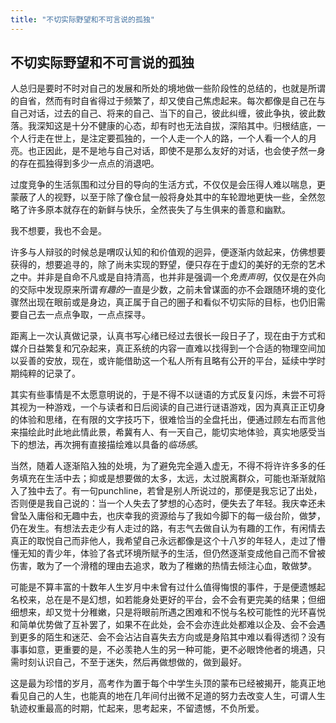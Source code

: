 ```yaml
---
title: "不切实际野望和不可言说的孤独"
---
```

## 不切实际野望和不可言说的孤独

人总归是要时不时对自己的发展和所处的境地做一些阶段性的总结的，也就是所谓的自省，然而有时自省得过于频繁了，却又使自己焦虑起来。每次都像是自己在与自己对话，过去的自己、将来的自己、当下的自己，彼此纠缠，彼此争执，彼此数落。我深知这是十分不健康的心态，却有时也无法自拔，深陷其中。归根结底，一个人行走在世上，是注定要孤独的，一个人走一个人的路，一个人看一个人的月亮。也正因此，是不是地与自己对话，即使不是那么友好的对话，也会使孑然一身的存在孤独得到多少一点点的消退吧。

过度竞争的生活氛围和过分目的导向的生活方式，不仅仅是会压得人难以喘息，更蒙蔽了人的视野，以至于除了像仓鼠一般将身处其中的车轮蹬地更快一些，全然忽略了许多原本就存在的新鲜与快乐，全然丧失了与生俱来的善意和幽默。

我不想要，我也不会是。

许多与人辩驳的时候总是喟叹认知的和价值观的迥异，便逐渐内敛起来，仿佛想要获得的，想要追寻的，除了尚未实现的野望，便只存在于虚幻的美好的无奈的艺术之中。并非是自命不凡或是自持清高，也并非是强调一个*免责声明*，仅仅是在外向的交际中发现原来所谓*有趣的*一直是少数，之前未曾谋面的亦不会跟随环境的变化骤然出现在眼前或是身边，真正属于自己的圈子和看似不切实际的目标，也仍旧需要自己去一点点争取，一点点探寻。

距离上一次认真做记录，认真书写心绪已经过去很长一段日子了，现在由于方式和媒介日益繁复和冗杂起来，真正系统的内容一直难以找得到一个合适的物理空间加以妥善的安放，现在，或许能借助这一个私人所有且略有公开的平台，延续中学时期纯粹的记录了。

其实有些事情是不太愿意明说的，于是不得不以谜语的方式反复闪烁，未尝不可将其视为一种游戏，一个与读者和日后阅读的自己进行谜语游戏，因为真真正正切身的体验和思绪，在有限的文字技巧下，很难恰当的全盘托出，便通过顾左右而言他来描绘此时此地此情此景，希冀有人、有一天自己，能切实地体验，真实地感受当下的想法，再次拥有直接描绘难以具备的*临场感*。

当然，随着人逐渐陷入独的处境，为了避免完全遁入虚无，不得不将许许多多的任务填充在生活中去；抑或是想要做的太多，太远，太过脱离群众，可能也渐渐就陷入了独中去了。有一句punchline，若曾是别人所说过的，那便是我忘记了出处，否则便是我自己说的：当一个人失去了梦想的心态时，便失去了年轻。我庆幸还未曾坠入庸俗和无趣中去，也庆幸我的资源给与了我如今脚下的每一级台阶，做梦，仍在发生。有想法去走少有人走过的路，有志气去做自认为有趣的工作，有闲情去真正的取悦自己而非他人，我希望自己永远都像是这个十八岁的年轻人，走过了懵懂无知的青少年，体验了各式环境所赋予的生活，但仍然逐渐变成他自己而不曾被伤害，敢为了一个滑稽的理由去追求，敢为了稚嫩的热情去倾注心血，敢做梦。

可能是不算丰富的十数年人生岁月中未曾有过什么值得悔恨的事件，于是便遗憾起名校来，总在是不是幻想，如若能身处更好的平台，会不会有更完美的结果；但细细想来，却又觉十分稚嫩，只是将眼前所遇之困难和不悦与名校可能性的光环喜悦和简单优势做了互补罢了，如果不在此处，会不会亦连此处都难以企及、会不会遇到更多的陌生和迷茫、会不会沾沾自喜失去方向或是身陷其中难以看得透彻？没有事事如意，更重要的是，不必羡艳人生的另一种可能，更不必眼馋他者的境遇，只需时刻认识自己，不至于迷失，然后再做想做的，做到最好。

这是最为珍惜的岁月，高考作为置于每个中学生头顶的蒙布已经被揭开，能真正地看见自己的人生，也能真的地在几年间付出微不足道的努力去改变人生，可谓人生轨迹权重最高的时期，忙起来，思考起来，不留遗憾，不负所爱。
